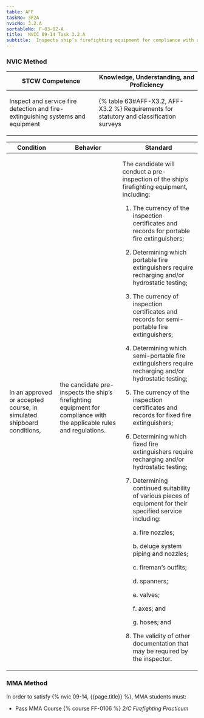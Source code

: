 ```yaml
---
table: AFF
taskNo: 3F2A
nvicNo: 3.2.A 
sortableNo: F-03-02-A
title:  NVIC 09-14 Task 3.2.A
subtitle:  Inspects ship’s firefighting equipment for compliance with applicable rules and regulations
---
```






### NVIC Method

<a style="display:none;" onclick="togglevisibility('nvic_methods')" >Show NVIC method.</a>

<div id='nvic_methods' class='show'>

<table>
<thead>
<tr>
<th class='forty'> STCW Competence </th>
<th class='sixty'> Knowledge, Understanding, and Proficiency </th>
</tr>
</thead>

<tbody>
<tr><td markdown='1'>

Inspect and service fire detection and fire- extinguishing systems and equipment

</td><td markdown='1'>

{% table 63#AFF-X3.2, AFF-X3.2 %} Requirements for statutory and classification surveys

</td></tr>


</tbody>
</table>


<table>
<thead>
<tr><th class='twenty'>  Condition </th><th class='twenty'> Behavior </th><th  class='sixty'>Standard </th></tr>
</thead>
<tbody >



<tr><td markdown='1'>

In an approved or accepted course, in simulated shipboard conditions,

</td><td markdown='1'>

the candidate pre- inspects the ship’s firefighting equipment for compliance with the applicable rules and regulations.

<br>

<div class="tooltip" markdown='1'>



</div>


</td><td markdown='1'>

The candidate will conduct a pre-inspection of the ship’s firefighting equipment, including:

1. The currency of the inspection certificates and records for portable fire extinguishers;
2. Determining which portable fire extinguishers require recharging and/or hydrostatic testing;
3. The currency of inspection certificates and records for semi-portable fire extinguishers;
4. Determining which semi-portable fire extinguishers require recharging and/or hydrostatic testing;
5. The currency of the inspection certificates and records for fixed fire extinguishers;
6. Determining which fixed fire extinguishers require recharging and/or hydrostatic testing;
7. Determining continued suitability of various pieces of equipment for their specified service including:

	a. fire nozzles;

	b. deluge system piping and nozzles;

	c. fireman’s outfits;

	d. spanners;

	e. valves;

	f. axes; and

	g. hoses; and
8. The validity of other documentation that may be required by the inspector.

</td></tr>
</tbody>
</table>
</div>


### MMA Method

In order to satisfy  {% nvic 09-14, {{page.title}}  %}, MMA students must:

* Pass MMA Course {% course FF-0106 %}  *2/C Firefighting Practicum*